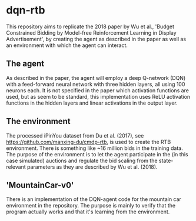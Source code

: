 # dqn-rtb
This repository aims to replicate the 2018 paper by Wu et al., 'Budget Constrained Bidding by Model-free Reinforcement Learning in Display Advertisement', by creating the agent as described in the paper as well as an environment with which the agent can interact.

## The agent
As described in the paper, the agent will employ a deep Q-network (DQN) with a feed-forward neural network with three hidden layers, all using 100 neurons each. It is not specified in the paper which activation functions are used, but as seem to be standard, this implementation uses ReLU activation functions in the hidden layers and linear activations in the output layer. 

## The environment
The processed iPinYou dataset from Du et al. (2017), see https://github.com/manxing-du/cmdp-rtb, is used to create the RTB environment. There is something like ~16 million bids in the training data. The purpose of the environment is to let the agent participate in the (in this case simulated) auctions and regulate the bid scaling from the state-relevant parameters as they are described by Wu et al. (2018).

## 'MountainCar-v0'
There is an implementation of the DQN-agent code for the mountain car environment in the repository. The purpose is mainly to verify that the program actually works and that it's learning from the environment. 
